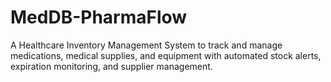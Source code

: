 # MedDB-PharmaFlow
A Healthcare Inventory Management System to track and manage medications, medical supplies, and equipment with automated stock alerts, expiration monitoring, and supplier management.
